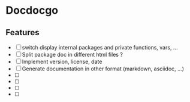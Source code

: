 # Docdocgo


## Features

- [ ] switch display internal packages and private functions, vars, ...
- [ ] Split package doc in different html files ?
- [ ] Implement version, license, date
- [ ] Generate documentation in other format (markdown, asciidoc, ...)
- [ ]
- [ ]
- [ ]
- [ ]